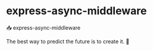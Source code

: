 # express-async-middleware

📥 express-async-middleware


<!-- INSPIRATIONAL_QUOTE_START -->
The best way to predict the future is to create it.
🐯
<!-- INSPIRATIONAL_QUOTE_END -->

